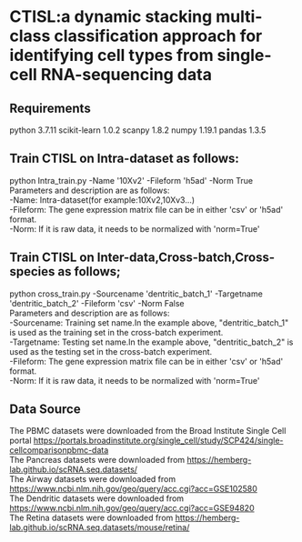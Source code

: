 # CTISL:a dynamic stacking multi-class classification approach for identifying cell types from single-cell RNA-sequencing data
## Requirements
python 3.7.11
scikit-learn 1.0.2
scanpy 1.8.2
numpy 1.19.1
pandas 1.3.5

## Train CTISL on Intra-dataset as follows:
 python Intra_train.py -Name '10Xv2' -Fileform 'h5ad' -Norm True  
 Parameters and description are as follows:  
 -Name: Intra-dataset(for example:10Xv2,10Xv3...)                             
 -Fileform: The gene expression matrix file can be in either 'csv' or 'h5ad' format.   
 -Norm: If it is raw data, it needs to be normalized with 'norm=True' 

## Train CTISL on Inter-data,Cross-batch,Cross-species as follows;
 python cross_train.py -Sourcename 'dentritic_batch_1' -Targetname 'dentritic_batch_2' -Fileform 'csv' -Norm False  
 Parameters and description are as follows:    
 -Sourcename: Training set name.In the example above, "dentritic_batch_1" is used as the training set in the cross-batch experiment.  
 -Targetname: Testing set name.In the example above, "dentritic_batch_2" is used as the testing set in the cross-batch experiment.  
 -Fileform: The gene expression matrix file can be in either 'csv' or 'h5ad' format.   
 -Norm: If it is raw data, it needs to be normalized with 'norm=True'  
## Data Source
The PBMC datasets were downloaded from the Broad Institute Single Cell portal https://portals.broadinstitute.org/single_cell/study/SCP424/single-cellcomparisonpbmc-data  
The Pancreas datasets were downloaded from https://hemberg-lab.github.io/scRNA.seq.datasets/  
The Airway datasets were downloaded from https://www.ncbi.nlm.nih.gov/geo/query/acc.cgi?acc=GSE102580  
The Dendritic datasets were downloaded from https://www.ncbi.nlm.nih.gov/geo/query/acc.cgi?acc=GSE94820  
The Retina datasets were downloaded from https://hemberg-lab.github.io/scRNA.seq.datasets/mouse/retina/  
